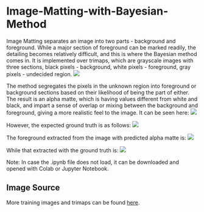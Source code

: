 # Image-Matting-with-Bayesian-Method
Image Matting separates an image into two parts - background and foreground. While a major section of foreground can be marked readily, the detailing becomes relatively difficult, and this is where the Bayesian method comes in. It is implemented over trimaps, which are grayscale images with three sections, black pixels - background, white pixels - foreground, gray pixels - undecided region. 
<img src="https://github.com/shrutipgupta/Image-Matting-with-Bayesian-Method/blob/main/GT18.png">

The method segregates the pixels in the unknown region into foreground or background sections based on their likelihood of being the part of either. The result is an alpha matte, which is having values different from white and black, and impart a sense of overlap or mixing between the background and foreground, giving a more realistic feel to the image. It can be seen here:
<img src="https://github.com/shrutipgupta/Image-Matting-with-Bayesian-Method/blob/main/Predicted_alpha_matte.png">

However, the expected ground truth is as follows: 
<img src="https://github.com/shrutipgupta/Image-Matting-with-Bayesian-Method/blob/main/Ground_truth.png">

The foreground extracted from the image with predicted alpha matte is: 
<img src="https://github.com/shrutipgupta/Image-Matting-with-Bayesian-Method/blob/main/Extracted_with_pred_alpha_matte.png">

While that extracted with the ground truth is:
<img src="https://github.com/shrutipgupta/Image-Matting-with-Bayesian-Method/blob/main/Extracted_with_ground_truth.png">

Note: In case the .ipynb file does not load, it can be downloaded and opened with Colab or Jupyter Notebook. 

## Image Source
More training images and trimaps can be found [here](http://www.alphamatting.com/datasets.php).
